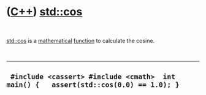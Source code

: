 
 

 

 

 

 

([C++](Cpp.md)) [std::cos](CppCos.md)
=======================================

 

[std::cos](CppCos.md) is a [mathematical](CppMath.md)
[function](CppFunction.md) to calculate the cosine.

 

  ----------------------------------------------------------------------------------------
  ` #include <cassert> #include <cmath>  int main() {   assert(std::cos(0.0) == 1.0); }`
  ----------------------------------------------------------------------------------------

 

 

 

 

 

 

